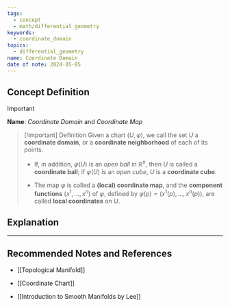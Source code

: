 ```yaml
---
tags:
  - concept
  - math/differential_geometry
keywords:
  - coordinate_domain
topics:
  - differential_geometry
name: Coordinate Domain
date of note: 2024-05-05
---
```


## Concept Definition

>[!important]
>**Name**: *Coordinate Domain* and *Coordinate Map*

>[!important] Definition
>Given a chart $(U, \varphi)$, we call the set $U$ a **coordinate domain**, or a **coordinate neighborhood** of each of its points. 
>
>- If, in addition, $\varphi(U)$ is an *open ball* in $\mathbb{R}^n$, then $U$ is called a **coordinate ball**; if $\varphi(U)$ is an *open cube*, $U$ is a **coordinate cube**. 
>
>- The map $\varphi$ is called a **(local) coordinate map**, and the **component functions** $(x^1,\ldots, x^n)$ of $\varphi$, defined by $\varphi(p) = (x^1(p), \ldots, x^n(p))$, are called **local coordinates** on $U$. 


## Explanation





-----------
##  Recommended Notes and References

- [[Topological Manifold]]
- [[Coordinate Chart]]

- [[Introduction to Smooth Manifolds by Lee]]